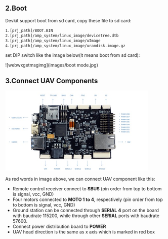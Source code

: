 ## 2.Boot

Devkit support boot from sd card, copy these file to sd card:

```
1.[prj_path]/BOOT.BIN
2.[prj_path]/amp_system/linux_image/devicetree.dtb
3.[prj_path]/amp_system/linux_image/uImage
4.[prj_path]/amp_system/linux_image/uramdisk.image.gz
```

set DIP switch like the image below(it means boot from sd card):

![webwxgetmsgimg](images/boot mode.jpg)

## 3.Connect UAV Components

![devkit](images/devkit.jpg)

As red words in image above, we can connect UAV component like this:

- Remote control receiver connect to **SBUS** (pin order from top to bottom is signal, vcc, GND)
- Four motors connected to **MOTO 1 to 4**, respectively (pin order from top to bottom is signal, vcc, GND)
- Ground station can be connected through **SERIAL** **4** port  on the board with baudrate 115200, while through other **SERIAL** ports with baudrate 57600.
- Connect power distribution board to **POWER**
- UAV head direction is the same as x axis which is marked in red box